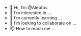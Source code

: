 - 👋 Hi, I’m @Aleptov
- 👀 I’m interested in ...
- 🌱 I’m currently learning ...
- 💞️ I’m looking to collaborate on ...
- 📫 How to reach me ...

<!---
Aleptov/Aleptov is a ✨ special ✨ repository because its `README.md` (this file) appears on your GitHub profile.
You can click the Preview link to take a look at your changes.
--->
